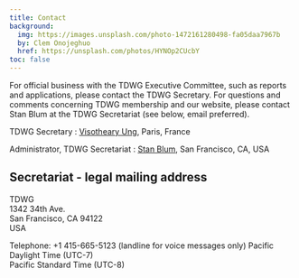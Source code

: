 ```yaml
---
title: Contact
background:
  img: https://images.unsplash.com/photo-1472161280498-fa05daa7967b
  by: Clem Onojeghuo
  href: https://unsplash.com/photos/HYNOp2CUcbY
toc: false
---
```


For official business with the TDWG Executive Committee, such as reports and applications, please contact the TDWG Secretary. For questions and comments concerning TDWG membership and our website, please contact Stan Blum at the TDWG Secretariat (see below, email preferred).

TDWG Secretary
: [Visotheary Ung](mailto:secretary@tdwg.org), Paris, France

Administrator, TDWG Secretariat
: [Stan Blum](mailto:secretariat@tdwg.org), San Francisco, CA, USA

## Secretariat - legal mailing address

TDWG  
1342 34th Ave.  
San Francisco, CA 94122  
USA

Telephone: +1 415-665-5123 (landline for voice messages only)
Pacific Daylight Time (UTC-7)  
Pacific Standard Time (UTC-8)
